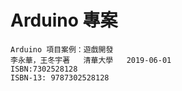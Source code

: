 # Arduino 專案 
```
Arduino 項目案例：遊戲開發
李永華，王冬宇著   清華大學   2019-06-01
ISBN:7302528128
ISBN-13: 9787302528128
```
